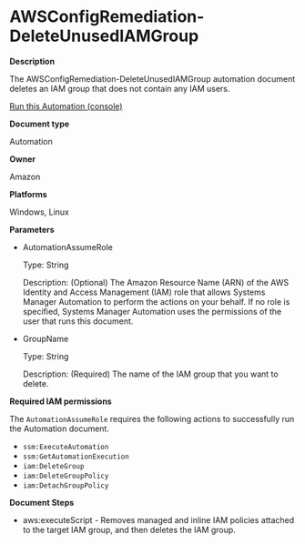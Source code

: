 # AWSConfigRemediation\-DeleteUnusedIAMGroup<a name="automation-aws-delete-iam-group"></a>

**Description**

The AWSConfigRemediation\-DeleteUnusedIAMGroup automation document deletes an IAM group that does not contain any IAM users\.

[Run this Automation \(console\)](https://console.aws.amazon.com/systems-manager/automation/execute/AWSConfigRemediation-DeleteUnusedIAMGroup)

**Document type**

Automation

**Owner**

Amazon

**Platforms**

Windows, Linux

**Parameters**
+ AutomationAssumeRole

  Type: String

  Description: \(Optional\) The Amazon Resource Name \(ARN\) of the AWS Identity and Access Management \(IAM\) role that allows Systems Manager Automation to perform the actions on your behalf\. If no role is specified, Systems Manager Automation uses the permissions of the user that runs this document\.
+ GroupName

  Type: String

  Description: \(Required\) The name of the IAM group that you want to delete\.

**Required IAM permissions**

The `AutomationAssumeRole` requires the following actions to successfully run the Automation document\.
+ `ssm:ExecuteAutomation`
+ `ssm:GetAutomationExecution`
+ `iam:DeleteGroup`
+ `iam:DeleteGroupPolicy`
+ `iam:DetachGroupPolicy`

**Document Steps**
+ aws:executeScript \- Removes managed and inline IAM policies attached to the target IAM group, and then deletes the IAM group\.
